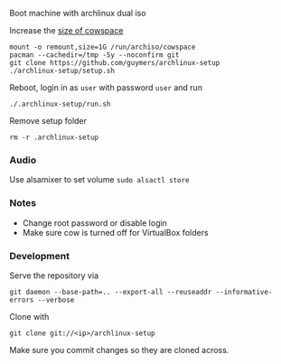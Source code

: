 Boot machine with archlinux dual iso

Increase the [size of cowspace](https://bbs.archlinux.org/viewtopic.php?pid=1592688#p1592688)

    mount -o remount,size=1G /run/archiso/cowspace
    pacman --cachedir=/tmp -Sy --noconfirm git
    git clone https://github.com/guymers/archlinux-setup
    ./archlinux-setup/setup.sh

Reboot, login in as ```user``` with password ```user``` and run

    ./.archlinux-setup/run.sh

Remove setup folder

    rm -r .archlinux-setup

### Audio
Use alsamixer to set volume
```sudo alsactl store```

### Notes
- Change root password or disable login
- Make sure cow is turned off for VirtualBox folders


### Development

Serve the repository via

    git daemon --base-path=.. --export-all --reuseaddr --informative-errors --verbose

Clone with

    git clone git://<ip>/archlinux-setup

Make sure you commit changes so they are cloned across.
